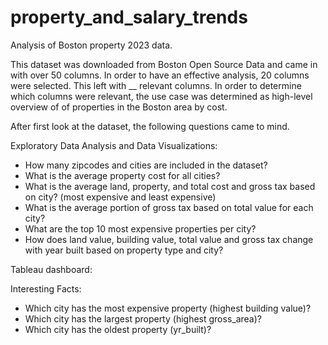 # property_and_salary_trends
Analysis of Boston property 2023 data.

This dataset was downloaded from Boston Open Source Data and came in with over 50 columns. 
In order to have an effective analysis, 20 columns were selected.
This left with __ relevant columns. 
In order to determine which columns were relevant, the use case was determined as high-level overview of 
of properties in the Boston area by cost.

After first look at the dataset, the following questions came to mind.

Exploratory Data Analysis and Data Visualizations:
- How many zipcodes and cities are included in the dataset? <br>
- What is the average property cost for all cities? <br>
- What is the average land, property, and total cost and gross tax based on city? (most expensive and least expensive)  <br>
- What is the average portion of gross tax based on total value for each city? <br>
- What are the top 10 most expensive properties per city? <br>
- How does land value, building value, total value and gross tax change with year built based on property type and city? <br>


Tableau dashboard: 

Interesting Facts:
- Which city has the most expensive property (highest building value)? <br>
- Which city has the largest property (highest gross_area)? <br>
- Which city has the oldest property (yr_built)? <br>






